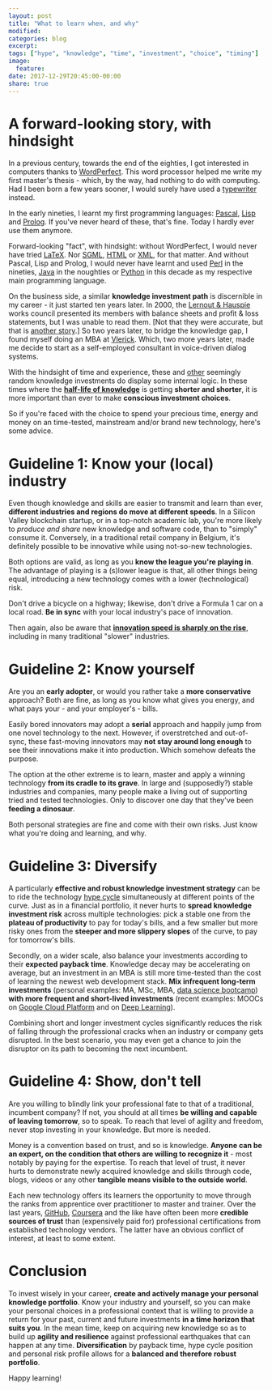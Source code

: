 ```yaml
---
layout: post
title: "What to learn when, and why"
modified:
categories: blog
excerpt:
tags: ["hype", "knowledge", "time", "investment", "choice", "timing"]
image:
  feature:
date: 2017-12-29T20:45:00-00:00
share: true
---
```


# A forward-looking story, with hindsight

In a previous century, towards the end of the eighties, I got interested in computers 
thanks to [WordPerfect][wordPerfect]. This word processor helped 
me write my first master's thesis - which, by the way, had nothing to do with computing.
Had I been born a few years sooner,  I would surely have used a [typewriter][typewriter] instead.

In the early nineties, I learnt my first programming languages: [Pascal][pascal], [Lisp][lisp] and [Prolog][prolog].
If you've never heard of these, that's fine. Today I hardly ever use them anymore.

Forward-looking "fact", with hindsight: without WordPerfect, I would never have tried [LaTeX][latex]. Nor [SGML][sgml], [HTML][html] or [XML][xml], for that matter.
And without Pascal, Lisp and Prolog, I would never have learnt and used [Perl][perl] in the nineties,
[Java][java] in the noughties or [Python][python] in this decade as my respective main programming language.

On the business side, a similar **knowledge investment path** is discernible in my career - it just started ten years later.
In 2000, the [Lernout & Hauspie][lh] works council presented its members with balance sheets and profit & loss statements, but I was unable to read them. [Not that they were accurate, but that is [another story][lhfraude].]
So two years later, to bridge the knowledge gap, I found myself doing an MBA at [Vlerick][vlerick]. Which, two more years later,
made me decide to start as a self-employed consultant in voice-driven dialog systems.

With the hindsight of time and experience, these and [other][metis] seemingly random knowledge investments do display
some internal logic.
In these times where the **[half-life of knowledge][knowledgehalflife]** is getting **shorter and shorter**, it is more 
important than ever to make **conscious investment choices**.

So if you're faced with the choice to spend your precious time, energy and money on an time-tested, mainstream
and/or brand new technology, here's some advice.

# Guideline 1: Know your (local) industry

Even though knowledge and skills are easier to transmit and learn than ever, **different industries and regions do move
at different speeds**. In a Silicon Valley blockchain startup, or in a top-notch academic lab,
you're more likely to _produce and share_ new knowledge and software code, than to "simply" consume it. Conversely,
in a traditional retail company in Belgium, it's definitely possible to be innovative while using
not-so-new technologies.

Both options are valid, as long as you **know the league you're playing in**. The advantage of playing is a (s)lower league
is that, all other things being equal, introducing a new technology comes with a lower (technological) risk.

Don't drive a bicycle on a highway; likewise, don't drive a Formula 1 car on a local road. **Be in sync** with your local industry's
pace of innovation.

Then again, also be aware that [**innovation speed is sharply on the rise**][exponentialgrowth], including in many traditional "slower" industries. 

# Guideline 2: Know yourself

Are you an **early adopter**, or would you rather take a **more conservative** approach? Both are fine, 
as long as you know what gives you energy, and what pays your - and your employer's - bills.

Easily bored innovators may adopt a **serial** approach and happily jump from one novel technology to the next.
However, if overstretched and out-of-sync, these fast-moving innovators may **not stay around long enough** to see their
innovations make it into production. Which somehow defeats the purpose.

The option at the other extreme is to learn, master and apply a winning technology **from its cradle to its grave**.
In large and  (supposedly?) stable industries and companies,
many people make a living out of supporting tried and tested technologies.
Only to discover one day that they've been **feeding a dinosaur**.

Both personal strategies are fine and come with their own risks. Just know what you're doing and learning, and why.

# Guideline 3: Diversify

A particularly **effective and robust knowledge investment strategy** can be to ride the technology 
[hype cycle][hypecycle] simultaneously at different points of the curve. Just as in a financial portfolio, it never hurts
to **spread knowledge investment risk**
across multiple technologies: pick a stable one from the **plateau of productivity** to pay for today's bills, and a few smaller but
more risky ones from the **steeper and more slippery slopes** of the curve, to pay for tomorrow's bills.

Secondly, on a wider scale, also balance your investments according to their
**expected payback time**. Knowledge decay may be accelerating on average,
but an investment in an MBA is still more time-tested than the cost of learning the newest
web development stack. **Mix infrequent long-term investments** (personal examples: MA, MSc, MBA, [data science bootcamp][thisismetis])
**with more frequent and short-lived investments**
(recent examples: MOOCs on [Google Cloud Platform][degcp] and on [Deep Learning][deeplearning]).

Combining short and longer investment cycles significantly reduces the risk of falling through the professional cracks when an
industry or company gets disrupted. In the best scenario, you may even get a chance to join the disruptor on its path
to becoming the next incumbent.

# Guideline 4: Show, don't tell

Are you willing to blindly link your professional fate to that of a traditional, incumbent company? If not, you should
at all times **be willing and capable of leaving tomorrow**, so to speak. To reach that level of agility and freedom, never stop investing
in your knowledge. But more is needed.

Money is a convention based on trust, and so is knowledge. **Anyone can be an expert, on the condition that others are willing to
recognize it** - most notably by paying for the expertise. To reach that level of trust, it never hurts to demonstrate
newly acquired knowledge and skills through code, blogs, videos or any other **tangible means visible to the outside world**.

Each new technology offers its learners the opportunity to move through the ranks from apprentice over practitioner to
master and trainer. Over the last years, [GitHub][github], [Coursera][coursera] and the like
have often been more **credible sources of trust** than (expensively paid for) professional certifications from established technology
vendors. The latter have an obvious conflict of interest, at least to some extent.

# Conclusion

To invest wisely in your career, **create and actively manage your personal knowledge portfolio**. Know your industry
and yourself, so you can make your personal choices in a professional context that is willing to provide a return
for your past, current and future investments **in a time horizon that suits you**.
In the mean time, keep on acquiring new knowledge so as to build up **agility
and resilience** against professional earthquakes that can happen at any time. **Diversification** by payback
time, hype cycle position and personal risk profile allows for a **balanced and therefore robust portfolio**.

Happy learning!

[typewriter]: https://en.wikipedia.org/wiki/Typewriter
[wordperfect]: https://en.wikipedia.org/wiki/WordPerfect
[pascal]: https://en.wikipedia.org/wiki/Pascal_(programming_language)
[lisp]: https://en.wikipedia.org/wiki/Lisp_(programming_language)
[prolog]: https://en.wikipedia.org/wiki/Prolog
[latex]: https://www.latex-project.org
[sgml]: https://en.wikipedia.org/wiki/Standard_Generalized_Markup_Language
[html]: https://en.wikipedia.org/wiki/HTML
[xml]: https://en.wikipedia.org/wiki/XML
[perl]: https://en.wikipedia.org/wiki/Perl
[java]: https://en.wikipedia.org/wiki/Java_(programming_language)
[python]: https://en.wikipedia.org/wiki/Python_(programming_language)
[lh]: https://en.wikipedia.org/wiki/Lernout_&_Hauspie
[lhfraude]: http://www.standaard.be/cnt/dexx05012001_001
[vlerick]: https://www.vlerick.com/en
[knowledgehalflife]: https://en.wikipedia.org/wiki/Half-life_of_knowledge
[metis]: http://frederikdurant.com/blog/survive-data-science-bootcamp/
[hypecycle]: https://en.wikipedia.org/wiki/Hype_cycle
[thisismetis]: https://www.thisismetis.com
[degcp]: https://www.coursera.org/specializations/gcp-data-machine-learning
[deeplearning]: https://www.coursera.org/specializations/deep-learning
[github]: http://github.com/
[coursera]: https://www.coursera.org
[exponentialgrowth]: http://bigthink.com/think-tank/big-idea-technology-grows-exponentially
